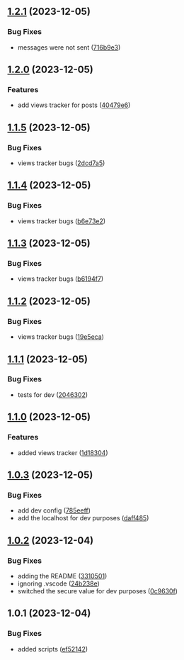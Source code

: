 

## [1.2.1](https://github.com/k3yboardnerd/kbnblog-api/compare/1.2.0...1.2.1) (2023-12-05)


### Bug Fixes

* messages were not sent ([716b9e3](https://github.com/k3yboardnerd/kbnblog-api/commit/716b9e3dabe0715866e0021e0700b5226b6860df))

## [1.2.0](https://github.com/k3yboardnerd/kbnblog-api/compare/1.1.5...1.2.0) (2023-12-05)


### Features

* add views tracker for posts ([40479e6](https://github.com/k3yboardnerd/kbnblog-api/commit/40479e65b26fd44e0e24c82d59403e14a153302f))

## [1.1.5](https://github.com/k3yboardnerd/kbnblog-api/compare/1.1.4...1.1.5) (2023-12-05)


### Bug Fixes

* views tracker bugs ([2dcd7a5](https://github.com/k3yboardnerd/kbnblog-api/commit/2dcd7a5b4a013f4176577e4f1ff310e87486fc6a))

## [1.1.4](https://github.com/k3yboardnerd/kbnblog-api/compare/1.1.3...1.1.4) (2023-12-05)


### Bug Fixes

* views tracker bugs ([b6e73e2](https://github.com/k3yboardnerd/kbnblog-api/commit/b6e73e29bd4c6babc1c487062b0f697d34c02440))

## [1.1.3](https://github.com/k3yboardnerd/kbnblog-api/compare/1.1.2...1.1.3) (2023-12-05)


### Bug Fixes

* views tracker bugs ([b6194f7](https://github.com/k3yboardnerd/kbnblog-api/commit/b6194f7654ed585091c1aec691b570d5e6b1cd0d))

## [1.1.2](https://github.com/k3yboardnerd/kbnblog-api/compare/1.1.1...1.1.2) (2023-12-05)


### Bug Fixes

* views tracker bugs ([19e5eca](https://github.com/k3yboardnerd/kbnblog-api/commit/19e5ecaa66d0007860298dbc1b79adba4db23eb8))

## [1.1.1](https://github.com/k3yboardnerd/kbnblog-api/compare/1.1.0...1.1.1) (2023-12-05)


### Bug Fixes

* tests for dev ([2046302](https://github.com/k3yboardnerd/kbnblog-api/commit/20463025480b6b9156c2886f0a9fc825e5e9e03b))

## [1.1.0](https://github.com/k3yboardnerd/kbnblog-api/compare/1.0.3...1.1.0) (2023-12-05)


### Features

* added views tracker ([1d18304](https://github.com/k3yboardnerd/kbnblog-api/commit/1d18304bd47c9ca7b506eff54c53ec4a4461df32))

## [1.0.3](https://github.com/k3yboardnerd/kbnblog-api/compare/1.0.2...1.0.3) (2023-12-05)


### Bug Fixes

* add dev config ([785eeff](https://github.com/k3yboardnerd/kbnblog-api/commit/785eeffeaa872d5f10665aa620a154e3ae272fa3))
* add the localhost for dev purposes ([daff485](https://github.com/k3yboardnerd/kbnblog-api/commit/daff4850355ca6eb4cfcb42272629bdb09f7561f))

## [1.0.2](https://github.com/k3yboardnerd/kbnblog-api/compare/1.0.1...1.0.2) (2023-12-04)


### Bug Fixes

* adding the README ([3310501](https://github.com/k3yboardnerd/kbnblog-api/commit/33105013828b4ea11add3f2bbb2b7683b697fa38))
* ignoring .vscode ([24b238e](https://github.com/k3yboardnerd/kbnblog-api/commit/24b238ea42d12eab5cbd20a59019361f871370d7))
* switched the secure value for dev purposes ([0c9630f](https://github.com/k3yboardnerd/kbnblog-api/commit/0c9630fd8692ee3d66091cb8f52f3a959c4d88fa))

## 1.0.1 (2023-12-04)


### Bug Fixes

* added scripts ([ef52142](https://github.com/k3yboardnerd/kbnblog-api/commit/ef52142df1b479d9e605de42485f1f40fdac4ec0))
